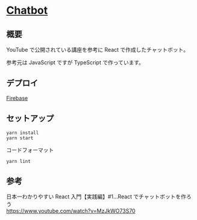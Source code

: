 # [Chatbot](https://chatbot-a99d5.web.app/)

## 概要

YouTube で公開されている講座を参考に React で作成したチャットボット。

参考元は JavaScript ですが TypeScript で作っています。

## デプロイ

[Firebase](https://chatbot-a99d5.web.app/)

## セットアップ

```
yarn install
yarn start
```

コードフォーマット

```
yarn lint
```

## 参考

日本一わかりやすい React 入門【実践編】#1...React でチャットボットを作ろう<br/>
https://www.youtube.com/watch?v=MzJkWO73S70
